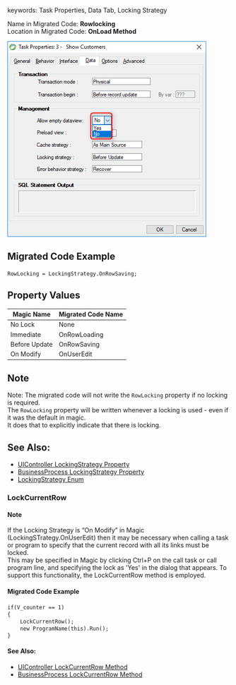 ﻿keywords: Task Properties, Data Tab, Locking Strategy 

Name in Migrated Code: **Rowlocking**  
Location in Migrated Code: **OnLoad Method**  

![](2017-11-15_15h48_39.png) 


## Migrated Code Example 

```csdiff
RowLocking = LockingStrategy.OnRowSaving; 
```


## Property Values 

| Magic Name          | Migrated Code Name | 
|---------------------|--------------------|
| No Lock             | None               | 
| Immediate           | OnRowLoading       |
| Before Update       | OnRowSaving        | 
| On Modify           | OnUserEdit         | 



## Note

Note: The migrated code will not write the `RowLocking` property if no locking is required.  
The `RowLocking` property will be written whenever a locking is used - even if it was the default in magic.   
It does that to explicitly indicate that there is locking.  

## See Also: 
* [UIController LockingStrategy Property](http://www.fireflymigration.com/reference/html/P_Firefly_Box_UIController_RowLocking.htm) 
* [BusinessProcess LockingStrategy Property](http://www.fireflymigration.com/reference/html/P_Firefly_Box_BusinessProcess_RowLocking.htm)
* [LockingStrategy Enum](http://www.fireflymigration.com/reference/html/T_Firefly_Box_LockingStrategy.htm)


### LockCurrentRow

#### Note
If the Locking Strategy is “On Modify” in Magic (LockingSTrategy.OnUserEdit) then it may be necessary when calling a task or program to specify that the current record with all its links must be locked.    
This may be specified in Magic by clicking Ctrl+P on the call task or call program line, and specifying the lock as 'Yes' in the dialog that appears. To support this functionality, the LockCurrentRow method is employed.    
 

#### Migrated Code Example 
```csdiff
if(V_counter == 1) 
{ 
    LockCurrentRow(); 
    new ProgramName(this).Run(); 
}  
```

#### See Also: 
* [UIController LockCurrentRow Method](http://www.fireflymigration.com/reference/html/M_Firefly_Box_UIController_LockCurrentRow.htm) 
* [BusinessProcess LockCurrentRow Method](http://www.fireflymigration.com/reference/html/M_Firefly_Box_BusinessProcess_LockCurrentRow.htm) 
